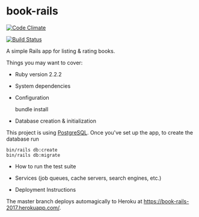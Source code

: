 # book-rails

[![Code Climate](https://codeclimate.com/github/wogsland/book-rails/badges/gpa.svg)](https://codeclimate.com/github/wogsland/book-rails)

[![Build Status](https://travis-ci.org/wogsland/book-rails.svg?branch=master)](https://travis-ci.org/wogsland/book-rails)

A simple Rails app for listing & rating books.

Things you may want to cover:

* Ruby version
2.2.2

* System dependencies

* Configuration

    bundle install

* Database creation & initialization

This project is using [PostgreSQL](https://postgresapp.com/). Once you've set up
the app, to create the database run

    bin/rails db:create
    bin/rails db:migrate

* How to run the test suite

* Services (job queues, cache servers, search engines, etc.)

* Deployment Instructions

The master branch deploys automagically to Heroku at https://book-rails-2017.herokuapp.com/.
